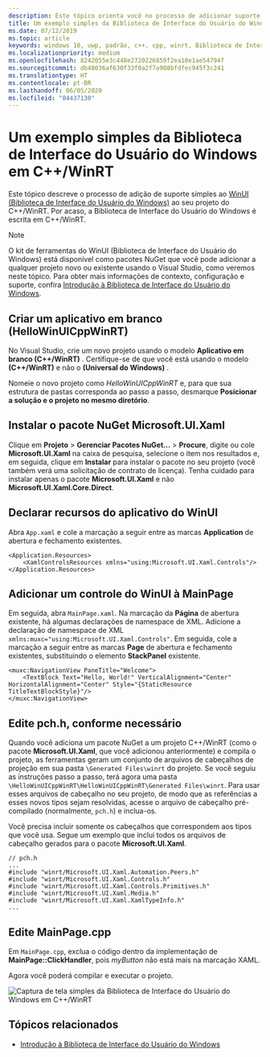 ```yaml
---
description: Este tópico orienta você no processo de adicionar suporte simples ao WinUI em um projeto C++/WinRT.
title: Um exemplo simples da Biblioteca de Interface do Usuário do Windows em C++/WinRT
ms.date: 07/12/2019
ms.topic: article
keywords: windows 10, uwp, padrão, c++, cpp, winrt, Biblioteca de Interface do Usuário do Windows, WinUI
ms.localizationpriority: medium
ms.openlocfilehash: 8242055e3c448e2720226859f2ea10e1ae54794f
ms.sourcegitcommit: db48036af630f33f0a2f7a908bfdfec945f3c241
ms.translationtype: HT
ms.contentlocale: pt-BR
ms.lasthandoff: 06/05/2020
ms.locfileid: "84437130"
---
```

# <a name="a-simple-cwinrt-windows-ui-library-example"></a>Um exemplo simples da Biblioteca de Interface do Usuário do Windows em C++/WinRT

Este tópico descreve o processo de adição de suporte simples ao [WinUI (Biblioteca de Interface do Usuário do Windows)](https://github.com/Microsoft/microsoft-ui-xaml) ao seu projeto do C++/WinRT. Por acaso, a Biblioteca de Interface do Usuário do Windows é escrita em C++/WinRT.

> [!NOTE]
> O kit de ferramentas do WinUI (Biblioteca de Interface do Usuário do Windows) está disponível como pacotes NuGet que você pode adicionar a qualquer projeto novo ou existente usando o Visual Studio, como veremos neste tópico. Para obter mais informações de contexto, configuração e suporte, confira [Introdução à Biblioteca de Interface do Usuário do Windows](/uwp/toolkits/winui/getting-started).

## <a name="create-a-blank-app-hellowinuicppwinrt"></a>Criar um aplicativo em branco (HelloWinUICppWinRT)

No Visual Studio, crie um novo projeto usando o modelo **Aplicativo em branco (C++/WinRT)** . Certifique-se de que você está usando o modelo **(C++/WinRT)** e não o **(Universal do Windows)** .

Nomeie o novo projeto como *HelloWinUICppWinRT* e, para que sua estrutura de pastas corresponda ao passo a passo, desmarque **Posicionar a solução e o projeto no mesmo diretório**.

## <a name="install-the-microsoftuixaml-nuget-package"></a>Instalar o pacote NuGet Microsoft.UI.Xaml

Clique em **Projeto** \> **Gerenciar Pacotes NuGet...** \> **Procure**, digite ou cole **Microsoft.UI.Xaml** na caixa de pesquisa, selecione o item nos resultados e, em seguida, clique em **Instalar** para instalar o pacote no seu projeto (você também verá uma solicitação de contrato de licença). Tenha cuidado para instalar apenas o pacote **Microsoft.UI.Xaml** e não **Microsoft.UI.Xaml.Core.Direct**.

## <a name="declare-winui-application-resources"></a>Declarar recursos do aplicativo do WinUI

Abra `App.xaml` e cole a marcação a seguir entre as marcas **Application** de abertura e fechamento existentes.

```xaml
<Application.Resources>
    <XamlControlsResources xmlns="using:Microsoft.UI.Xaml.Controls"/>
</Application.Resources>
```

## <a name="add-a-winui-control-to-mainpage"></a>Adicionar um controle do WinUI à MainPage

Em seguida, abra `MainPage.xaml`. Na marcação da **Página** de abertura existente, há algumas declarações de namespace de XML. Adicione a declaração de namespace de XML `xmlns:muxc="using:Microsoft.UI.Xaml.Controls"`. Em seguida, cole a marcação a seguir entre as marcas **Page** de abertura e fechamento existentes, substituindo o elemento **StackPanel** existente.

```xaml
<muxc:NavigationView PaneTitle="Welcome">
    <TextBlock Text="Hello, World!" VerticalAlignment="Center" HorizontalAlignment="Center" Style="{StaticResource TitleTextBlockStyle}"/>
</muxc:NavigationView>
```

## <a name="edit-pchh-as-necessary"></a>Edite pch.h, conforme necessário

Quando você adiciona um pacote NuGet a um projeto C++/WinRT (como o pacote **Microsoft.UI.Xaml**, que você adicionou anteriormente) e compila o projeto, as ferramentas geram um conjunto de arquivos de cabeçalhos de projeção em sua pasta `\Generated Files\winrt` do projeto. Se você seguiu as instruções passo a passo, terá agora uma pasta `\HelloWinUICppWinRT\HelloWinUICppWinRT\Generated Files\winrt`. Para usar esses arquivos de cabeçalho no seu projeto, de modo que as referências a esses novos tipos sejam resolvidas, acesse o arquivo de cabeçalho pré-compilado (normalmente, `pch.h`) e inclua-os.

Você precisa incluir somente os cabeçalhos que correspondem aos tipos que você usa. Segue um exemplo que inclui todos os arquivos de cabeçalho gerados para o pacote **Microsoft.UI.Xaml**.

```cppwinrt
// pch.h
...
#include "winrt/Microsoft.UI.Xaml.Automation.Peers.h"
#include "winrt/Microsoft.UI.Xaml.Controls.h"
#include "winrt/Microsoft.UI.Xaml.Controls.Primitives.h"
#include "winrt/Microsoft.UI.Xaml.Media.h"
#include "winrt/Microsoft.UI.Xaml.XamlTypeInfo.h"
...
```

## <a name="edit-mainpagecpp"></a>Edite MainPage.cpp

Em `MainPage.cpp`, exclua o código dentro da implementação de **MainPage::ClickHandler**, pois *myButton* não está mais na marcação XAML.

Agora você poderá compilar e executar o projeto.

![Captura de tela simples da Biblioteca de Interface do Usuário do Windows em C++/WinRT](images/winui.png)

## <a name="related-topics"></a>Tópicos relacionados
* [Introdução à Biblioteca de Interface do Usuário do Windows](/uwp/toolkits/winui/getting-started)